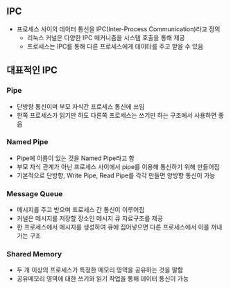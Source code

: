 ## IPC
- 프로세스 사이의 데이터 통신을 IPC(Inter-Process Communication)라고 정의
  - 리눅스 커널은 다양한 IPC 메커니즘을 시스템 호출을 통해 제공
  - 프로세스는 IPC를 통해 다른 프로세스에게 데이터를 주고 받을 수 있음

## 대표적인 IPC
### Pipe
- 단방향 통신이며 부모 자식간 프로세스 통신에 쓰임
- 한쪽 프로세스가 읽기만 하도 다른쪽 프로세스는 쓰기만 하는 구조에서 사용하면 좋음

### Named Pipe
- Pipe에 이름이 있는 것을 Named Pipe라고 함
- 부모 자식 관계가 아닌 프로세스 사이에서 pipe를 이용해 통신하기 위해 만들어짐
- 기본적으로 단방향, Write Pipe, Read Pipe를 각각 만들면 양방향 통신이 가능

### Message Queue
- 메시지를 주고 받으며 프로세스 간 통신이 이루어짐
- 커널은 메시지를 저장할 장소인 메시지 큐 자료구조를 제공
- 한 프로세스에서 메시지를 생성하여 큐에 집어넣으면 다른 프로세스에서 이를 꺼내가는 구조

### Shared Memory
- 두 개 이상의 프로세스가 특정한 메모리 영역을 공유하는 것을 말함
- 공유메모리 영역에 대한 쓰기와 읽기 작업을 통해 데이터 통신이 가능
